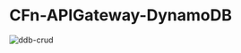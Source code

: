 # CFn-APIGateway-DynamoDB
![ddb-crud](https://github.com/Koshi-46/CFn-APIGateway-DynamoDB/assets/55370161/9176263d-5f86-4389-965e-877e7373e097)
